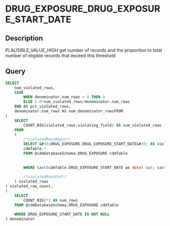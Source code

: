 



# DRUG_EXPOSURE_DRUG_EXPOSURE_START_DATE



## Description
PLAUSIBLE_VALUE_HIGH
get number of records and the proportion to total number of eligible records that exceed this threshold



## Query
```sql
SELECT 
	num_violated_rows, 
	CASE 
		WHEN denominator.num_rows = 0 THEN 0 
		ELSE 1.0*num_violated_rows/denominator.num_rows 
	END AS pct_violated_rows, 
  	denominator.num_rows AS num_denominator_rowsFROM
(
	SELECT 
		COUNT_BIG(violated_rows.violating_field) AS num_violated_rows
	FROM
	(
		/*violatedRowsBegin*/
		SELECT &#39;DRUG_EXPOSURE.DRUG_EXPOSURE_START_DATE&#39; AS violating_field, 
		cdmTable.*
    	FROM @cdmDatabaseSchema.DRUG_EXPOSURE cdmTable
    		
    		
      	WHERE cast(cdmTable.DRUG_EXPOSURE_START_DATE as date) &gt; cast(DATEADD(dd,1,GETDATE()) as date)
    	
		/*violatedRowsEnd*/
	) violated_rows
) violated_row_count,
(
	SELECT 
		COUNT_BIG(*) AS num_rows
	FROM @cdmDatabaseSchema.DRUG_EXPOSURE cdmTable
		
  	WHERE DRUG_EXPOSURE_START_DATE IS NOT NULL
) denominator
```

